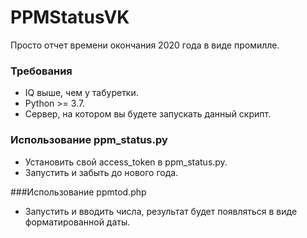 # PPMStatusVK
Просто отчет времени окончания 2020 года в виде промилле.

### Требования
* IQ выше, чем у табуретки.
* Python >= 3.7.
* Сервер, на котором вы будете запускать данный скрипт.

### Использование ppm_status.py
* Установить свой access_token в ppm_status.py.
* Запустить и забыть до нового года.


###Использование ppmtod.php
* Запустить и вводить числа, результат будет появляться в виде форматированной даты.

